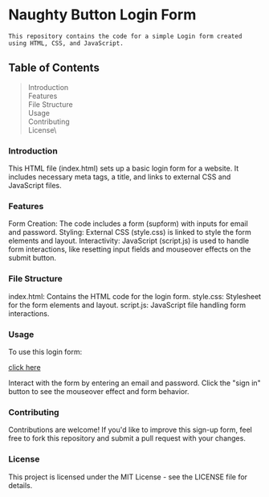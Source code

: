 # Naughty Button Login Form

    This repository contains the code for a simple Login form created using HTML, CSS, and JavaScript.

## Table of Contents

> Introduction\
> Features\
> File Structure\
> Usage\
> Contributing\
> License\

### Introduction

This HTML file (index.html) sets up a basic login form for a website. It includes necessary meta tags, a title, and links to external CSS and JavaScript files.

### Features

Form Creation: The code includes a form (supform) with inputs for email and password.
Styling: External CSS (style.css) is linked to style the form elements and layout.
Interactivity: JavaScript (script.js) is used to handle form interactions, like resetting input fields and mouseover effects on the submit button.

### File Structure

index.html: Contains the HTML code for the login form.
style.css: Stylesheet for the form elements and layout.
script.js: JavaScript file handling form interactions.

### Usage

To use this login form:

[click here](https://mukilan88.github.io/Naughty-Button/)

Interact with the form by entering an email and password.
Click the "sign in" button to see the mouseover effect and form behavior.

### Contributing

Contributions are welcome! If you'd like to improve this sign-up form, feel free to fork this repository and submit a pull request with your changes.

### License

This project is licensed under the MIT License - see the LICENSE file for details.
